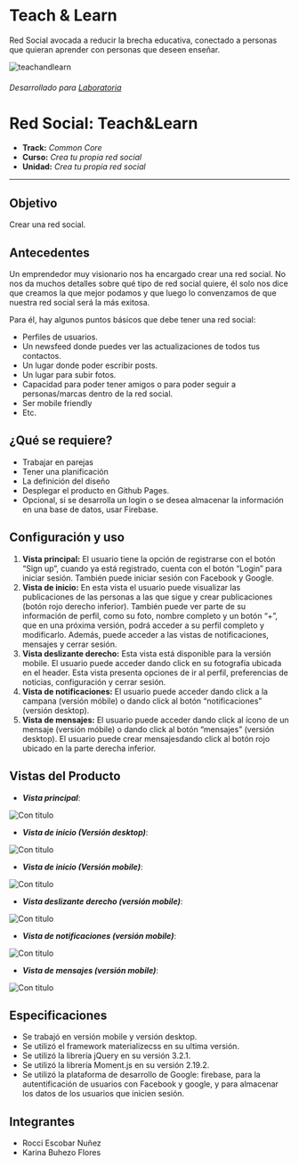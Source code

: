 # Teach & Learn

Red Social avocada a reducir la brecha educativa, conectado a personas que quieran aprender con personas que deseen enseñar.

![teachandlearn](https://user-images.githubusercontent.com/32303418/36364015-6d46494a-150f-11e8-90fd-906aa94a0941.jpg)


###### Desarrollado para [Laboratoria](http://laboratoria.la)


# Red Social: Teach&Learn

* **Track:** _Common Core_
* **Curso:** _Crea tu propia red social_
* **Unidad:** _Crea tu propia red social_

***

## Objetivo
Crear una red social.

## Antecedentes
Un emprendedor muy visionario nos ha encargado crear una red social. No nos da muchos detalles sobre qué tipo de red social quiere, él solo nos dice que creamos la que mejor podamos y que luego lo convenzamos de que nuestra red social será la más exitosa.

Para él, hay algunos puntos básicos que debe tener una red social:

* Perfiles de usuarios.
* Un newsfeed donde puedes ver las actualizaciones de todos tus contactos.
* Un lugar donde poder escribir posts.
* Un lugar para subir fotos.
* Capacidad para poder tener amigos o para poder seguir a personas/marcas dentro de la red social.
* Ser mobile friendly
* Etc.

## ¿Qué se requiere?
* Trabajar en parejas
* Tener una planificación
* La definición del diseño
* Desplegar el producto en Github Pages.
* Opcional, si se desarrolla un login o se desea almacenar la información en una base de datos, usar Firebase.

## Configuración y uso
1. **Vista principal:** El usuario tiene la opción de registrarse con el botón “Sign up”, cuando ya está registrado, cuenta con el botón “Login” para iniciar sesión. También puede iniciar sesión con Facebook y Google.
2. **Vista de inicio:** En esta vista el usuario puede visualizar las publicaciones de las personas a las que sigue y crear publicaciones (botón rojo derecho inferior). También puede ver parte de su información de perfil, como su foto, nombre completo y un botón “+”, que en una próxima versión, podrá acceder a su perfil completo y modificarlo.
Además, puede acceder a las vistas de notificaciones, mensajes y cerrar sesión.
3. **Vista deslizante derecho:** Esta vista está disponible para la versión mobile. El usuario puede acceder dando click en su fotografía ubicada en el header. Esta vista presenta opciones de ir al perfil, preferencias de noticias, configuración y cerrar sesión.
4. **Vista de notificaciones:** El usuario puede acceder dando click a la campana (versión móbile) o dando click al botón “notificaciones” (versión desktop).
5. **Vista de mensajes:** El usuario puede acceder dando click al ícono de un mensaje (versión móbile) o dando click al botón “mensajes” (versión desktop). El usuario puede crear mensajesdando click al botón rojo ubicado en la parte derecha inferior.

## Vistas del Producto

* **_Vista principal_**:

![Con titulo](assets/docs/vista-principal.png "titulo")

* **_Vista de inicio (Versión desktop)_**:

![Con titulo](assets/docs/vista-inicio-dest.png "titulo")

* **_Vista de inicio (Versión mobile)_**:

![Con titulo](assets/docs/vista-inicio-mob.png "titulo")

* **_Vista deslizante derecho (versión mobile)_**:

![Con titulo](assets/docs/vista-deslizante.png "titulo")

* **_Vista de notificaciones (versión mobile)_**:

![Con titulo](assets/docs/vista-notif.png "titulo")

* **_Vista de mensajes (versión mobile)_**:

![Con titulo](assets/docs/vista-mensajes.png "titulo")

## Especificaciones
* Se trabajó en versión mobile y versión desktop.
* Se utilizó el framework materializecss en su ultima versión.
* Se utilizó la librería jQuery en su versión 3.2.1.
* Se utilizó la librería Moment.js en su versión 2.19.2.
* Se utilizó la plataforma de desarrollo de Google: firebase, para la autentificación de usuarios con Facebook y google, y para almacenar los datos de los usuarios que inicien sesión.

## Integrantes
* Rocci Escobar Nuñez
* Karina Buhezo Flores
